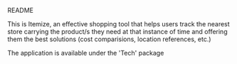 README

This is Itemize, an effective shopping tool that helps users track the nearest store carrying the product/s they need at that instance of time and offering them the best solutions (cost comparisions, location references, etc.) 

The application is available under the 'Tech' package 
